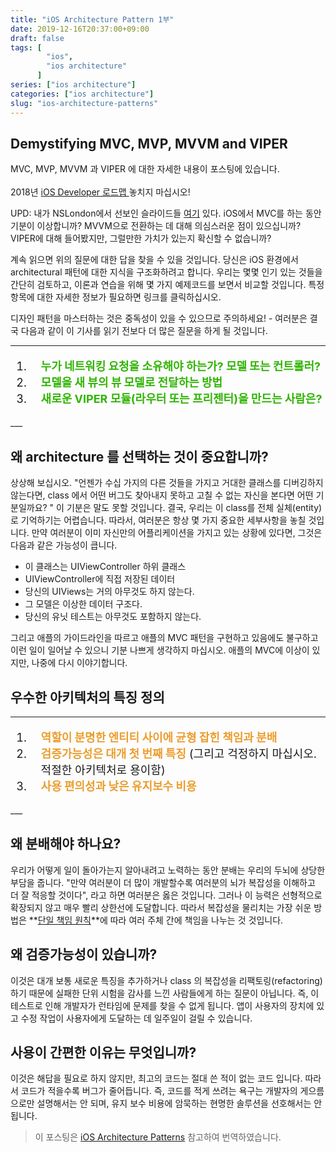 ```yaml
---
title: "iOS Architecture Pattern 1부"
date: 2019-12-16T20:37:00+09:00
draft: false
tags: [
        "ios",
        "ios architecture"
      ]
series: ["ios architecture"]
categories: ["ios architecture"]
slug: "ios-architecture-patterns"
---
```

## Demystifying MVC, MVP, MVVM and VIPER
MVC, MVP, MVVM 과  VIPER 에 대한 자세한 내용이 포스팅에 있습니다.
</br></br>
2018년 [iOS Developer 로드맵 ](https://github.com/BohdanOrlov/iOS-Developer-Roadmap)놓치지 마십시오!

UPD: 내가 NSLondon에서 선보인 슬라이드들 [여기](http://slides.com/borlov/arch/fullscreen) 있다. 
iOS에서 MVC를 하는 동안 기분이 이상합니까? MVVM으로 전환하는 데 대해 의심스러운 점이 있으십니까? VIPER에 대해 들어봤지만, 그럴만한 가치가 있는지 확신할 수 없습니까?

계속 읽으면 위의 질문에 대한 답을 찾을 수 있을 것입니다. 
당신은 iOS 환경에서 architectural 패턴에 대한 지식을 구조화하려고 합니다. 우리는 몇몇 인기 있는 것들을 간단히 검토하고, 이론과 연습을 위해  몇 가지 예제코드를 보면서 비교할 것입니다. 특정 항목에 대한 자세한 정보가 필요하면 링크를 클릭하십시오.

디자인 패턴을 마스터하는 것은 중독성이 있을 수 있으므로 주의하세요! - 여러분은 결국 다음과 같이 이 기사를 읽기 전보다 더 많은 질문을 하게 될 것입니다.

---

<font size=+1>
<ol>
<li style="padding-left:1em"><b style="color:#31B404;">누가 네트워킹 요청을 소유해야 하는가? 모델 또는 컨트롤러?</b></li>
<li style="padding-left:1em"><b style="color:#31B404;">모델을 새 뷰의 뷰 모델로 전달하는 방법</b></li>
<li style="padding-left:1em"><b style="color:#31B404;">새로운 VIPER 모듈(라우터 또는 프리젠터)을 만드는 사람은?</b></li>
</ol>
</font>
___

## 왜 architecture 를 선택하는 것이 중요합니까?
상상해 보십시오. "언젠가 수십 가지의 다른 것들을 가지고 거대한 클래스를 디버깅하지 않는다면, class 에서 어떤 버그도 찾아내지 못하고 고칠 수 없는 자신을 본다면 어떤 기분일까요? " 이 기분은 말도 못할 것입니다.  결국, 우리는 이 class를  전체 실체(entity) 로 기억하기는 어렵습니다. 따라서, 여러분은 항상 몇 가지 중요한 세부사항을 놓칠 것입니다.  만약 여러분이 이미 자신만의 어플리케이션을 가지고 있는 상황에 있다면, 그것은 다음과 같은 가능성이 큽니다.

- 이 클래스는 UIViewController 하위 클래스 
- UIViewController에 직접 저장된 데이터
- 당신의 UIViews는 거의 아무것도 하지 않는다.
- 그 모델은 이상한 데이터 구조다.
- 당신의 유닛 테스트는 아무것도 포함하지 않는다.

그리고 애플의 가이드라인을 따르고 애플의 MVC 패턴을 구현하고 있음에도 불구하고 이런 일이 일어날 수 있으니 기분 나쁘게 생각하지 마십시오. 애플의 MVC에 이상이 있지만, 나중에 다시 이야기합니다.

## 우수한 아키텍처의 특징 정의 
---
<font size=+1>
<ol>
<li style="padding-left:1em"><b style="color:#EB9E2F;">역할이 분명한 엔티티 사이에 균형 잡힌 책임과 분배</b></li>
<li style="padding-left:1em"><b style="color:#EB9E2F;">검증가능성은 대개 첫 번째 특징</b> (그리고 걱정하지 마십시오. 적절한 아키텍처로 용이함)</li>
<li style="padding-left:1em"><b style="color:#EB9E2F;">사용 편의성과 낮은 유지보수 비용</b></li>
</ol>
</font>
___

## 왜 분배해야 하나요?
우리가 어떻게 일이 돌아가는지 알아내려고 노력하는 동안 분배는 우리의 두뇌에 상당한 부담을 줍니다. "만약 여러분이 더 많이 개발할수록 여러분의 뇌가 복잡성을 이해하고 더 잘 적응할 것이다", 라고 하면  여러분은 옳은 것입니다. 그러나 이 능력은 선형적으로 확장되지 않고 매우 빨리 상한선에 도달합니다. 따라서 복잡성을 물리치는 가장 쉬운 방법은 **[단일 책임 원칙](https://en.wikipedia.org/wiki/Single_responsibility_principle)**에 따라 여러 주체 간에 책임을 나누는 것 것입니다.

## 왜 검증가능성이 있습니까?
이것은 대개 보통 새로운 특징을 추가하거나 class 의 복잡성을 리팩토링(refactoring) 하기 때문에 실패한 단위 시험을 감사를 느낀 사람들에게 하는 질문이 아닙니다. 즉, 이 테스트로 인해 개발자가 런타임에 문제를 찾을 수 없게 됩니다. 앱이 사용자의 장치에 있고 수정 작업이 사용자에게 도달하는 데 일주일이 걸릴 수 있습니다.

## 사용이 간편한 이유는 무엇입니까?
이것은 해답을 필요로 하지 않지만, 최고의 코드는 절대 쓴 적이 없는 코드 입니다.  따라서 코드가 적을수록 버그가 줄어듭니다. 즉, 코드를 적게 쓰려는 욕구는 개발자의 게으름으로만 설명해서는 안 되며, 유지 보수 비용에 암묵하는 현명한 솔루션을 선호해서는 안 됩니다.

> 이 포스팅은 [iOS Architecture Patterns](https://medium.com/ios-os-x-development/ios-architecture-patterns-ecba4c38de52) 참고하여 번역하였습니다. 




